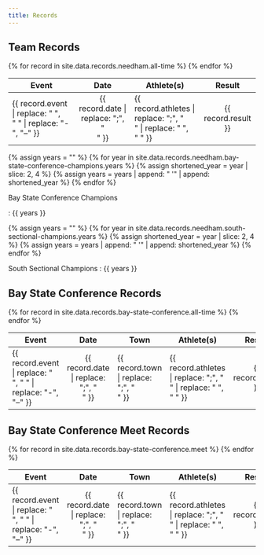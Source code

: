 ```yaml
---
title: Records
---
```


## Team Records

<table>
  <thead>
    <tr>
      <th>Event</th>
      <th style="text-align: center;">Date</th>
      <th>Athlete(s)</th>
      <th style="text-align: center;">Result</th>
    </tr>
  </thead>
  <tbody>
    {% for record in site.data.records.needham.all-time %}
      <tr>
        <td>{{ record.event | replace: " ", "&nbsp;" | replace: "-", "–" }}</td>
        <td style="text-align: center;">{{ record.date | replace: ";", "<br>" }}</td>
        <td>{{ record.athletes | replace: ";", "<br>" | replace: " ", "&nbsp;" }}</td>
        <td style="text-align: center;">{{ record.result }}</td>
      </tr>
    {% endfor %}
  </tbody>
</table>

{% assign years = "" %}
{% for year in site.data.records.needham.bay-state-conference-champions.years %}
  {% assign shortened_year = year | slice: 2, 4 %}
  {% assign years = years | append: " '" | append: shortened_year %}
{% endfor %}

Bay State Conference Champions

: {{ years }}

{% assign years = "" %}
{% for year in site.data.records.needham.south-sectional-champions.years %}
  {% assign shortened_year = year | slice: 2, 4 %}
  {% assign years = years | append: " '" | append: shortened_year %}
{% endfor %}

South Sectional Champions
: {{ years }}

## Bay State Conference Records

<table>
  <thead>
    <tr>
      <th>Event</th>
      <th style="text-align: center;">Date</th>
      <th>Town</th>
      <th>Athlete(s)</th>
      <th style="text-align: center;">Result</th>
    </tr>
  </thead>
  <tbody>
    {% for record in site.data.records.bay-state-conference.all-time %}
      <tr>
        <td>{{ record.event | replace: " ", "&nbsp;" | replace: "-", "–" }}</td>
        <td style="text-align: center;">{{ record.date | replace: ";", "<br>" }}</td>
        <td>{{ record.town | replace: ";", "<br>" }}</td>
        <td>{{ record.athletes | replace: ";", "<br>" | replace: " ", "&nbsp;" }}</td>
        <td style="text-align: center;">{{ record.result }}</td>
      </tr>
    {% endfor %}
  </tbody>
</table>

## Bay State Conference Meet Records

<table>
  <thead>
    <tr>
      <th>Event</th>
      <th style="text-align: center;">Date</th>
      <th>Town</th>
      <th>Athlete(s)</th>
      <th style="text-align: center;">Result</th>
    </tr>
  </thead>
  <tbody>
    {% for record in site.data.records.bay-state-conference.meet %}
      <tr>
        <td>{{ record.event | replace: " ", "&nbsp;" | replace: "-", "–" }}</td>
        <td style="text-align: center;">{{ record.date | replace: ";", "<br>" }}</td>
        <td>{{ record.town | replace: ";", "<br>" }}</td>
        <td>{{ record.athletes | replace: ";", "<br>" | replace: " ", "&nbsp;" }}</td>
        <td style="text-align: center;">{{ record.result }}</td>
      </tr>
    {% endfor %}
  </tbody>
</table>
